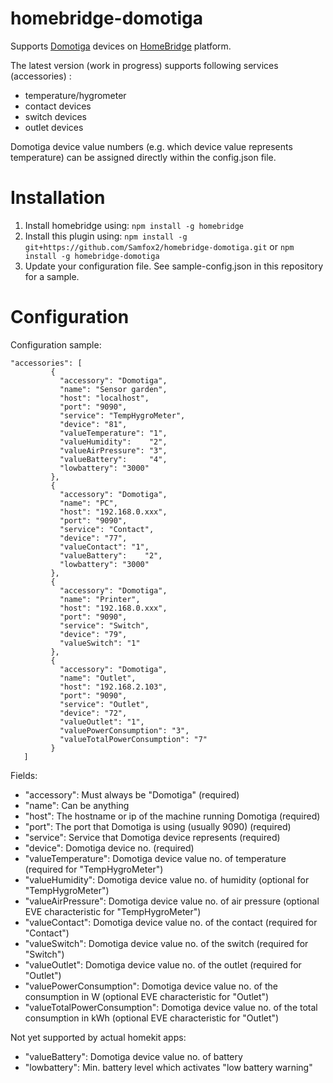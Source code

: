 # homebridge-domotiga
Supports [Domotiga](https://domotiga.nl) devices on [HomeBridge](https://github.com/nfarina/homebridge) platform.

The latest version (work in progress) supports following services (accessories) :

- temperature/hygrometer
- contact devices
- switch devices
- outlet devices

Domotiga device value numbers (e.g. which device value represents temperature) can be assigned directly within the config.json file.

# Installation

1. Install homebridge using:  ```npm install -g homebridge```
2. Install this plugin using: ```npm install -g git+https://github.com/Samfox2/homebridge-domotiga.git``` or ```npm install -g homebridge-domotiga```
3. Update your configuration file. See sample-config.json in this repository for a sample. 

# Configuration

Configuration sample:

 ```
"accessories": [
          {
            "accessory": "Domotiga",
            "name": "Sensor garden",
            "host": "localhost",
            "port": "9090",
            "service": "TempHygroMeter",
            "device": "81",
            "valueTemperature": "1",
            "valueHumidity":    "2",
            "valueAirPressure": "3",
            "valueBattery":     "4",
            "lowbattery": "3000"
          },
          {
            "accessory": "Domotiga",
            "name": "PC",
            "host": "192.168.0.xxx",
            "port": "9090",
            "service": "Contact",
            "device": "77",
            "valueContact": "1",
            "valueBattery":    "2",
            "lowbattery": "3000"
          },
          {
            "accessory": "Domotiga",
            "name": "Printer",
            "host": "192.168.0.xxx",
            "port": "9090",
            "service": "Switch",
            "device": "79",
            "valueSwitch": "1"
          },
          {
            "accessory": "Domotiga",
            "name": "Outlet",
            "host": "192.168.2.103",
            "port": "9090",
            "service": "Outlet",
            "device": "72",
            "valueOutlet": "1",
            "valuePowerConsumption": "3",
            "valueTotalPowerConsumption": "7"
          }    
    ]
```

Fields:

* "accessory": Must always be "Domotiga" (required)
* "name": Can be anything
* "host": The hostname or ip of the machine running Domotiga (required)
* "port": The port that Domotiga is using (usually 9090) (required)
* "service": Service that Domotiga device represents (required)
* "device":  Domotiga device no. (required)
* "valueTemperature": Domotiga device value no. of temperature (required for "TempHygroMeter")
* "valueHumidity": Domotiga device value no. of humidity (optional for "TempHygroMeter")
* "valueAirPressure": Domotiga device value no. of air pressure  (optional EVE characteristic for "TempHygroMeter")
* "valueContact":  Domotiga device value no. of the contact (required for "Contact")
* "valueSwitch":   Domotiga device value no. of the switch (required for "Switch")
* "valueOutlet":   Domotiga device value no. of the outlet (required for "Outlet")
* "valuePowerConsumption":  Domotiga device value no. of the consumption in W (optional EVE characteristic for "Outlet")
* "valueTotalPowerConsumption":  Domotiga device value no. of the total consumption in kWh (optional EVE characteristic for "Outlet")

Not yet supported by actual homekit apps:
* "valueBattery":  Domotiga device value no. of battery
* "lowbattery":    Min. battery level which activates "low battery warning"
